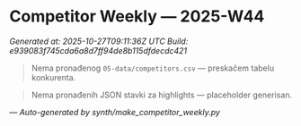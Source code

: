 # Competitor Weekly — 2025-W44

_Generated at: 2025-10-27T09:11:36Z UTC_
_Build: e939083f745cda6a8d7ff94de8b115dfdecdc421_

> Nema pronađenog `05-data/competitors.csv` — preskačem tabelu konkurenta.

> Nema pronađenih JSON stavki za highlights — placeholder generisan.

—
_Auto-generated by synth/make_competitor_weekly.py_